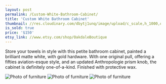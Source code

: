 ```yaml
---
layout: post
permalink: /Custom-White-Bathroom-Cabinet/
title: 'Custom White Bathroom Cabinet'
thumbnail: //res.cloudinary.com/dbytj1unq/image/upload/c_scale,h_1000,q_80,w_1000/v1429062356/Oakdale-Boutique/Posts/2015-01-10-Custom-White-Bathroom-Cabinet/Thumbnail10.jpg
is_sold: true
price: '$150'
etsy_link: //www.etsy.com/shop/OakdaleBoutique
---
```


Store your towels in style with this petite bathroom cabinet, painted a brilliant matte white, with gold hardware. With one original pull, offering a fifties aviation-esque style, and an updated Anthropologie prism knob, the cabinet is definitely one-of-a-kind. Finished with protective wax.

![Photo of furniture][image1]
![Photo of furniture][image2]
![Photo of furniture][image3]

<!-- Images -->
[image1]: //res.cloudinary.com/dbytj1unq/image/upload/c_limit,q_80,w_2000/v1429062363/Oakdale-Boutique/Posts/2015-01-10-Custom-White-Bathroom-Cabinet/IMG_8393.jpg

[image2]: //res.cloudinary.com/dbytj1unq/image/upload/c_limit,q_80,w_2000/v1429062363/Oakdale-Boutique/Posts/2015-01-10-Custom-White-Bathroom-Cabinet/IMG_8394.jpg

[image3]: //res.cloudinary.com/dbytj1unq/image/upload/c_limit,q_80,w_2000/v1429062366/Oakdale-Boutique/Posts/2015-01-10-Custom-White-Bathroom-Cabinet/IMG_8396.jpg
